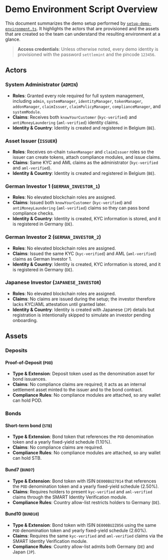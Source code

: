 # Demo Environment Script Overview

This document summarizes the demo setup performed by
[`setup-demo-environment.ts`](./setup-demo-environment.ts). It highlights the
actors that are provisioned and the assets that are created so the team can
understand the resulting environment at a glance.

> **Access credentials**: Unless otherwise noted, every demo identity is
> provisioned with the password `settlemint` and the pincode `123456`.

## Actors

### System Administrator (`ADMIN`)

- **Roles**: Granted every role required for full system management, including
  `admin`, `systemManager`, `identityManager`, `tokenManager`, `addonManager`,
  `claimIssuer`, `claimPolicyManager`, `complianceManager`, and `systemModule`.
- **Claims**: Receives both `knowYourCustomer` (`kyc-verified`) and
  `antiMoneyLaundering` (`aml-verified`) identity claims.
- **Identity & Country**: Identity is created and registered in Belgium (`BE`).

### Asset Issuer (`ISSUER`)

- **Roles**: Receives on-chain `tokenManager` and `claimIssuer` roles so the
  issuer can create tokens, attach compliance modules, and issue claims.
- **Claims**: Same KYC and AML claims as the administrator (`kyc-verified` and
  `aml-verified`).
- **Identity & Country**: Identity is created and registered in Belgium (`BE`).

### German Investor 1 (`GERMAN_INVESTOR_1`)

- **Roles**: No elevated blockchain roles are assigned.
- **Claims**: Issued both `knowYourCustomer` (`kyc-verified`) and
  `antiMoneyLaundering` (`aml-verified`) claims so they can pass bond compliance
  checks.
- **Identity & Country**: Identity is created, KYC information is stored, and it
  is registered in Germany (`DE`).

### German Investor 2 (`GERMAN_INVESTOR_2`)

- **Roles**: No elevated blockchain roles are assigned.
- **Claims**: Issued the same KYC (`kyc-verified`) and AML (`aml-verified`)
  claims as German Investor 1.
- **Identity & Country**: Identity is created, KYC information is stored, and it
  is registered in Germany (`DE`).

### Japanese Investor (`JAPANESE_INVESTOR`)

- **Roles**: No elevated blockchain roles are assigned.
- **Claims**: No claims are issued during the setup; the investor therefore
  lacks KYC/AML attestation until granted later.
- **Identity & Country**: Identity is created with Japanese (`JP`) details but
  registration is intentionally skipped to simulate an investor pending
  onboarding.

## Assets

### Deposits

#### Proof-of-Deposit (`POD`)

- **Type & Extension**: Deposit token used as the denomination asset for bond
  issuances.
- **Claims**: No compliance claims are required; it acts as an internal
  settlement asset minted to the issuer and to the bond contract.
- **Compliance Rules**: No compliance modules are attached, so any wallet can
  hold POD.

### Bonds

#### Short-term bond (`STB`)

- **Type & Extension**: Bond token that references the `POD` denomination token
  and a yearly fixed-yield schedule (1.10%).
- **Claims**: No compliance claims are required.
- **Compliance Rules**: No compliance modules are attached, so any wallet can
  hold STB.

#### Bund7 (`BUND7`)

- **Type & Extension**: Bond token with ISIN `DE000BU27014` that references the
  `POD` denomination token and a yearly fixed-yield schedule (2.50%).
- **Claims**: Requires holders to present `kyc-verified` and `aml-verified`
  claims through the SMART Identity Verification module.
- **Compliance Rules**: Country allow-list restricts holders to Germany (`DE`).

#### Bund10 (`BUND10`)

- **Type & Extension**: Bond token with ISIN `DE000BU2Z056` using the same `POD`
  denomination token and yearly fixed-yield schedule (2.60%).
- **Claims**: Requires the same `kyc-verified` and `aml-verified` claims via the
  SMART Identity Verification module.
- **Compliance Rules**: Country allow-list admits both Germany (`DE`) and Japan
  (`JP`).
